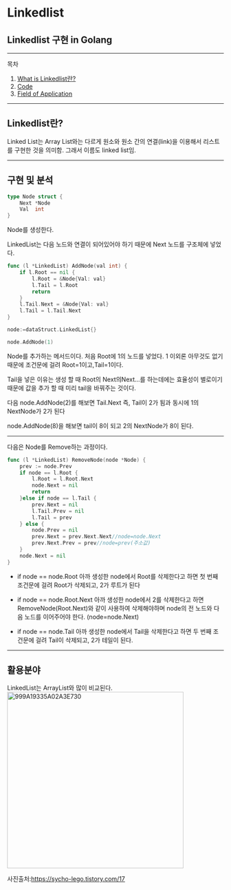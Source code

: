 # Linkedlist
## Linkedlist 구현 in Golang

---
목차
1. [What is Linkedlist란?](#Linedlist란?)
2. [Code](#구현-및-분석)
3. [Field of Application](#활용-분야)


___
## Linkedlist란?
Linked List는 Array List와는 다르게 원소와 원소 간의 연결(link)을 이용해서 리스트를 구현한 것을 의미함. 그래서 이름도 linked list임.
____
## 구현 및 분석
```go
type Node struct {
	Next *Node
	Val  int
}
```
Node를 생성한다.

LinkedList는 다음 노드와 연결이 되어있어야 하기 때문에 Next 노드를 구조체에 넣었다.
```go
func (l *LinkedList) AddNode(val int) {
	if l.Root == nil {
		l.Root = &Node{Val: val}
		l.Tail = l.Root
		return
	}
	l.Tail.Next = &Node{Val: val}
	l.Tail = l.Tail.Next
}
```
```go
node:=dataStruct.LinkedList{}

node.AddNode(1)
```
Node를 추가하는 메서드이다.
처음 Root에 1의 노드를 넣었다.
1 이외론 아무것도 없기 때문에 조건문에 걸려 Root=1이고,Tail=1이다.

Tail을 넣은 이유는 생성 할 때 Root의 Next의Next...를 하는데에는 효율성이 별로이기 때문에 값을 추가 할 때 미리 tail을 바꿔주는 것이다.


다음 node.AddNode(2)를 해보면 Tail.Next 즉, Tail이 2가 됨과 동시에 1의 NextNode가 2가 된다

node.AddNode(8)을 해보면 tail이 8이 되고  2의 NextNode가 8이 된다.

____

다음은 Node를 Remove하는 과정이다.

```go
func (l *LinkedList) RemoveNode(node *Node) {
    prev := node.Prev
	if node == l.Root {
		l.Root = l.Root.Next
		node.Next = nil
		return
	}else if node == l.Tail {
		prev.Next = nil
		l.Tail.Prev = nil
		l.Tail = prev
	} else {
		node.Prev = nil
		prev.Next = prev.Next.Next//node=node.Next
		prev.Next.Prev = prev//node=prev(주소값)
	}
	node.Next = nil
}
```
- if node == node.Root
아까 생성한 node에서 Root를 삭제한다고 하면 첫 번째 조건문에 걸려 Root가 삭제되고, 2가 루트가 된다

- if node == node.Root.Next
아까 생성한 node에서 2를 삭제한다고 하면 RemoveNode(Root.Next)와 같이 사용하여 삭제해야하며 node의 전 노드와 다음 노드를 이어주어야 한다. (node=node.Next)

- if node == node.Tail
아까 생성한 node에서 Tail을 삭제한다고 하면 두 번째 조건문에 걸려 Tail이 삭제되고, 2가 테일이 된다.

___
## 활용분야

LinkedList는 ArrayList와 많이 비교된다.
<img width="410" alt="999A19335A02A3E730" src="https://user-images.githubusercontent.com/51067720/119442751-59be7c80-bd63-11eb-9147-2a58bcd52d51.png">

사진출처:https://sycho-lego.tistory.com/17